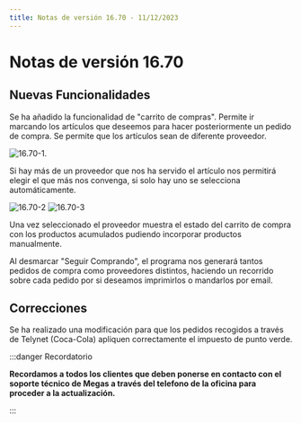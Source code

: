 ```yaml
---
title: Notas de versión 16.70 - 11/12/2023
---
```


# Notas de versión 16.70

## Nuevas Funcionalidades

Se ha añadido la funcionalidad de "carrito de compras".
Permite ir marcando los artículos que deseemos para hacer posteriormente un pedido de compra. Se permite que los artículos sean de diferente proveedor.

![16.70-1](../../static/assets/Versiones/16.70/16.70-1.webp).

Si hay más de un proveedor que nos ha servido el artículo nos permitirá elegir el que más nos convenga, si solo hay uno se selecciona automáticamente.

![16.70-2](../../static/assets/Versiones/16.70/16.70-2.webp) 
![16.70-3](../../static/assets/Versiones/16.70/16.70-3.webp)

Una vez seleccionado el proveedor muestra el estado del carrito de compra con los productos acumulados pudiendo incorporar productos manualmente.

Al desmarcar "Seguir Comprando", el programa nos generará tantos pedidos de compra como proveedores distintos, haciendo un recorrido sobre cada pedido por si deseamos imprimirlos o mandarlos por email.


## Correcciones

Se ha realizado una modificación para que los pedidos recogidos a través de Telynet (Coca-Cola) apliquen correctamente el impuesto de punto verde.

:::danger Recordatorio

**Recordamos a todos los clientes que deben ponerse en contacto con el soporte técnico de Megas a través del telefono de la oficina para proceder a la actualización.**

:::